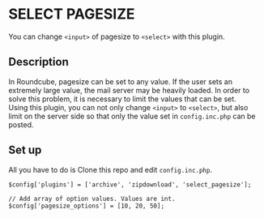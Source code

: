 SELECT PAGESIZE
===
You can change `<input>` of pagesize to `<select>` with this plugin.

## Description

In Roundcube, pagesize can be set to any value. If the user sets an extremely large value, the mail server may be heavily loaded. In order to solve this problem, it is necessary to limit the values ​​that can be set.  
Using this plugin, you can not only change `<input>` to `<select>`, but also limit on the server side so that only the value set in `config.inc.php` can be posted.  

## Set up
All you have to do is Clone this repo and edit `config.inc.php`.

```config.inc.php
$config['plugins'] = ['archive', 'zipdownload', 'select_pagesize'];

// Add array of option values. Values are int.
$config['pagesize_options'] = [10, 20, 50];

```

